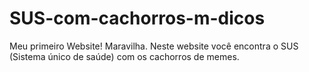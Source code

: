 # SUS-com-cachorros-m-dicos
Meu primeiro Website! Maravilha. Neste website você encontra o SUS (Sistema único de saúde) com os cachorros de memes.
